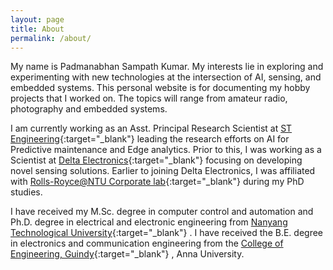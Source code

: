 ```yaml
---
layout: page
title: About
permalink: /about/
---
```


My name is Padmanabhan Sampath Kumar.  My interests lie in exploring and experimenting with new technologies at the intersection of AI, sensing, and embedded systems. This personal website is for documenting my hobby projects that I worked on. The topics will range from amateur radio, photography and embedded systems.

I am currently working as an Asst. Principal Research Scientist at [ST Engineering](https://www.stengg.com/){:target="_blank"}  leading the research efforts on AI for Predictive maintenance and Edge analytics. Prior to this, I was working as a Scientist at [Delta Electronics](https://www.deltaww.com/en-US/index){:target="_blank"}  focusing on developing novel sensing solutions. Earlier to joining Delta Electronics, I was affiliated with [Rolls-Royce@NTU Corporate lab](https://www.ntu.edu.sg/rr-ntu-corp-lab){:target="_blank"}  during my PhD studies.

I have received my M.Sc. degree in computer control and automation and Ph.D. degree in electrical and electronic engineering from [Nanyang Technological University](https://www.ntu.edu.sg/){:target="_blank"} . I have received the B.E. degree in electronics and communication engineering from the [College of Engineering, Guindy](https://en.wikipedia.org/wiki/College_of_Engineering,_Guindy){:target="_blank"} , Anna University.


